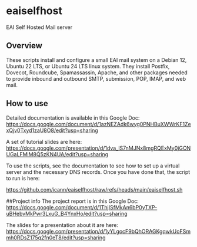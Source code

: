 # eaiselfhost
EAI Self Hosted Mail server

## Overview
These scripts install and configure a small EAI mail system on a Debian 12, Ubuntu 22 LTS, or Ubuntu 24 LTS linux system. They install Postfix, Dovecot, Roundcube, Spamassassin, Apache, and other packages needed to provide inbound and outbound SMTP, submission, POP, IMAP, and web mail.

## How to use
Detailed documentation is available in this Google Doc:
https://docs.google.com/document/d/1azNEZAdk6wyg0PNHBuXWWrKF1ZexQjv0Txyd1zaU8O8/edit?usp=sharing

A set of tutorial slides are here:
https://docs.google.com/presentation/d/1dva_lS7nMJNx8mgRQExMy0jGONUGaLFMiM8Q5zKN4UA/edit?usp=sharing

To use the scripts, see the documentation to see how to set up a virtual server
and the necessary DNS records.  Once you have done that, the script to run is here:

https://github.com/icann/eaiselfhost/raw/refs/heads/main/eaiselfhost.sh

##Project info
The project report is in this Google Doc:
https://docs.google.com/document/d/1ThjISfMkAn6bP0yTXP-uBHebvMkPwr3LxuG_B4YnxHo/edit?usp=sharing

The slides for a presentation about it are here:
https://docs.google.com/presentation/d/1yYLgocF9bQhORAGKgqwkUoFSmmh0RDsZ175q2fn0eT8/edit?usp=sharing

